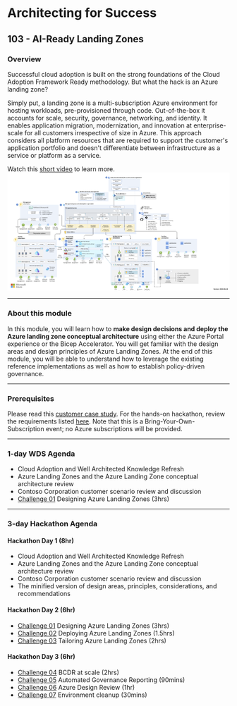 # Architecting for Success

## 103 - AI-Ready Landing Zones

### Overview

Successful cloud adoption is built on the strong foundations of the Cloud Adoption Framework Ready methodology. But what the hack is an Azure landing zone?

Simply put, a landing zone is a multi-subscription Azure environment for hosting workloads, pre-provisioned through code. Out-of-the-box it accounts for scale, security, governance, networking, and identity. It enables application migration, modernization, and innovation at enterprise-scale for all customers irrespective of size in Azure. This approach considers all platform resources that are required to support the customer's application portfolio and doesn't differentiate between infrastructure as a service or platform as a service.

Watch this [short video](https://www.youtube.com/watch?v=VTnqUDMchXA) to learn more.
![Azure Landing Zone Conceptual Architecture](./images/alz_accelerator.png)

---

### About this module

In this module, you will learn how to **make design decisions and deploy the Azure landing zone conceptual architecture** using either the Azure Portal experience or the Bicep Accelerator. You will get familiar with the design areas and design principles of Azure Landing Zones. At the end of this module, you will be able to understand how to leverage the existing reference implementations as well as how to establish policy-driven governance.

---

### Prerequisites

Please read this [customer case study](./docs/contoso-alz-customer-scenario.md). For the hands-on hackathon, review the requirements listed [here](./challenges/requirements.md). Note that this is a Bring-Your-Own-Subscription event; no Azure subscriptions will be provided.

---

### 1-day WDS Agenda

- Cloud Adoption and Well Architected Knowledge Refresh
- Azure Landing Zones and the Azure Landing Zone conceptual architecture review
- Contoso Corporation customer scenario review and discussion
- [Challenge 01](./challenges/challenge1.md) Designing Azure Landing Zones (3hrs)

---

### 3-day Hackathon Agenda

#### Hackathon Day 1 (8hr)

- Cloud Adoption and Well Architected Knowledge Refresh
- Azure Landing Zones and the Azure Landing Zone conceptual architecture review
- Contoso Corporation customer scenario review and discussion
- The minified version of design areas, principles, considerations, and recommendations

#### Hackathon Day 2 (6hr)

- [Challenge 01](./challenges/challenge1.md) Designing Azure Landing Zones (3hrs)
- [Challenge 02](./challenges/challenge2.md) Deploying Azure Landing Zones (1.5hrs)
- [Challenge 03](./challenges/challenge3.md) Tailoring Azure Landing Zones (2hrs)

#### Hackathon Day 3 (6hr)

- [Challenge 04](./challenges/challenge4.md) BCDR at scale (2hrs)
- [Challenge 05](./challenges/challenge5.md) Automated Governance Reporting (90mins)
- [Challenge 06](./challenges/challenge6.md) Azure Design Review (1hr)
- [Challenge 07](./challenges/challenge7.md) Environment cleanup (30mins)

